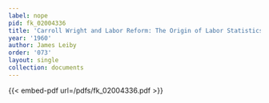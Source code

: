 ```yaml
---
label: nope
pid: fk_02004336
title: 'Carroll Wright and Labor Reform: The Origin of Labor Statistics'
year: '1960'
author: James Leiby
order: '073'
layout: single
collection: documents
---
```



{{< embed-pdf url=/pdfs/fk_02004336.pdf >}}